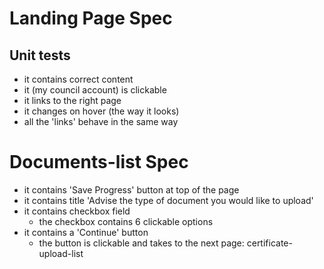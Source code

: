 # Landing Page Spec

## Unit tests
- it contains correct content
- it (my council account) is clickable
- it links to the right page
- it changes on hover (the way it looks)
- all the 'links' behave in the same way

# Documents-list Spec
- it contains 'Save Progress' button at top of the page
- it contains title 'Advise the type of document you would like to upload'
- it contains checkbox field
    - the checkbox contains 6 clickable options
- it contains a 'Continue' button
    - the button is clickable and takes to the next page: certificate-upload-list
